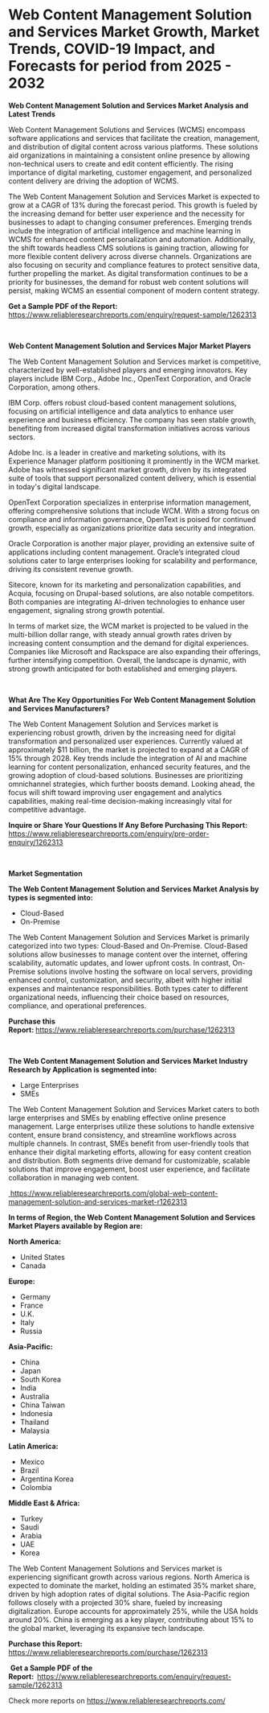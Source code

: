 <p><h1>Web Content Management Solution and Services Market Growth, Market Trends, COVID-19 Impact, and Forecasts for period from 2025 - 2032</h1></p><p><strong>Web Content Management Solution and Services Market Analysis and Latest Trends</strong></p>
<p><p>Web Content Management Solutions and Services (WCMS) encompass software applications and services that facilitate the creation, management, and distribution of digital content across various platforms. These solutions aid organizations in maintaining a consistent online presence by allowing non-technical users to create and edit content efficiently. The rising importance of digital marketing, customer engagement, and personalized content delivery are driving the adoption of WCMS.</p><p>The Web Content Management Solution and Services Market is expected to grow at a CAGR of 13% during the forecast period. This growth is fueled by the increasing demand for better user experience and the necessity for businesses to adapt to changing consumer preferences. Emerging trends include the integration of artificial intelligence and machine learning in WCMS for enhanced content personalization and automation. Additionally, the shift towards headless CMS solutions is gaining traction, allowing for more flexible content delivery across diverse channels. Organizations are also focusing on security and compliance features to protect sensitive data, further propelling the market. As digital transformation continues to be a priority for businesses, the demand for robust web content solutions will persist, making WCMS an essential component of modern content strategy.</p></p>
<p><strong>Get a Sample PDF of the Report:&nbsp;</strong> <a href="https://www.reliableresearchreports.com/enquiry/request-sample/1262313?utm_campaign=2646&utm_medium=2&utm_source=Github&utm_content=ia&utm_term=11032025&utm_id=web-content-management-solution-and-services">https://www.reliableresearchreports.com/enquiry/request-sample/1262313</a></p>
<p>&nbsp;</p>
<p><strong>Web Content Management Solution and Services Major Market Players</strong></p>
<p><p>The Web Content Management Solution and Services market is competitive, characterized by well-established players and emerging innovators. Key players include IBM Corp., Adobe Inc., OpenText Corporation, and Oracle Corporation, among others.</p><p>IBM Corp. offers robust cloud-based content management solutions, focusing on artificial intelligence and data analytics to enhance user experience and business efficiency. The company has seen stable growth, benefiting from increased digital transformation initiatives across various sectors.</p><p>Adobe Inc. is a leader in creative and marketing solutions, with its Experience Manager platform positioning it prominently in the WCM market. Adobe has witnessed significant market growth, driven by its integrated suite of tools that support personalized content delivery, which is essential in today's digital landscape.</p><p>OpenText Corporation specializes in enterprise information management, offering comprehensive solutions that include WCM. With a strong focus on compliance and information governance, OpenText is poised for continued growth, especially as organizations prioritize data security and integration.</p><p>Oracle Corporation is another major player, providing an extensive suite of applications including content management. Oracle’s integrated cloud solutions cater to large enterprises looking for scalability and performance, driving its consistent revenue growth.</p><p>Sitecore, known for its marketing and personalization capabilities, and Acquia, focusing on Drupal-based solutions, are also notable competitors. Both companies are integrating AI-driven technologies to enhance user engagement, signaling strong growth potential.</p><p>In terms of market size, the WCM market is projected to be valued in the multi-billion dollar range, with steady annual growth rates driven by increasing content consumption and the demand for digital experiences. Companies like Microsoft and Rackspace are also expanding their offerings, further intensifying competition. Overall, the landscape is dynamic, with strong growth anticipated for both established and emerging players.</p></p>
<p>&nbsp;</p>
<p><strong>What Are The Key Opportunities For Web Content Management Solution and Services Manufacturers?</strong></p>
<p><p>The Web Content Management Solution and Services market is experiencing robust growth, driven by the increasing need for digital transformation and personalized user experiences. Currently valued at approximately $11 billion, the market is projected to expand at a CAGR of 15% through 2028. Key trends include the integration of AI and machine learning for content personalization, enhanced security features, and the growing adoption of cloud-based solutions. Businesses are prioritizing omnichannel strategies, which further boosts demand. Looking ahead, the focus will shift toward improving user engagement and analytics capabilities, making real-time decision-making increasingly vital for competitive advantage.</p></p>
<p><strong>Inquire or Share Your Questions If Any Before Purchasing This Report:</strong> <a href="https://www.reliableresearchreports.com/enquiry/pre-order-enquiry/1262313?utm_campaign=2646&utm_medium=2&utm_source=Github&utm_content=ia&utm_term=11032025&utm_id=web-content-management-solution-and-services">https://www.reliableresearchreports.com/enquiry/pre-order-enquiry/1262313</a></p>
<p>&nbsp;</p>
<p><strong>Market Segmentation</strong></p>
<p><strong>The Web Content Management Solution and Services Market Analysis by types is segmented into:</strong></p>
<p><ul><li>Cloud-Based</li><li>On-Premise</li></ul></p>
<p><p>The Web Content Management Solution and Services Market is primarily categorized into two types: Cloud-Based and On-Premise. Cloud-Based solutions allow businesses to manage content over the internet, offering scalability, automatic updates, and lower upfront costs. In contrast, On-Premise solutions involve hosting the software on local servers, providing enhanced control, customization, and security, albeit with higher initial expenses and maintenance responsibilities. Both types cater to different organizational needs, influencing their choice based on resources, compliance, and operational preferences.</p></p>
<p><strong>Purchase this Report:&nbsp;</strong><a href="https://www.reliableresearchreports.com/purchase/1262313?utm_campaign=2646&utm_medium=2&utm_source=Github&utm_content=ia&utm_term=11032025&utm_id=web-content-management-solution-and-services">https://www.reliableresearchreports.com/purchase/1262313</a></p>
<p>&nbsp;</p>
<p><strong>The Web Content Management Solution and Services Market Industry Research by Application is segmented into:</strong></p>
<p><ul><li>Large Enterprises</li><li>SMEs</li></ul></p>
<p><p>The Web Content Management Solution and Services Market caters to both large enterprises and SMEs by enabling effective online presence management. Large enterprises utilize these solutions to handle extensive content, ensure brand consistency, and streamline workflows across multiple channels. In contrast, SMEs benefit from user-friendly tools that enhance their digital marketing efforts, allowing for easy content creation and distribution. Both segments drive demand for customizable, scalable solutions that improve engagement, boost user experience, and facilitate collaboration in managing web content.</p></p>
<p><a href="https://www.reliableresearchreports.com/global-web-content-management-solution-and-services-market-r1262313?utm_campaign=2646&utm_medium=2&utm_source=Github&utm_content=ia&utm_term=11032025&utm_id=web-content-management-solution-and-services">&nbsp;https://www.reliableresearchreports.com/global-web-content-management-solution-and-services-market-r1262313</a></p>
<p><strong>In terms of Region, the Web Content Management Solution and Services Market Players available by Region are:</strong></p>
<p>
    <p> <strong> North America: </strong>
        <ul>
            <li>United States</li>
            <li>Canada</li>
        </ul>
        </p> 
    <p> <strong> Europe: </strong>
        <ul>
            <li>Germany</li>
            <li>France</li>
            <li>U.K.</li>
            <li>Italy</li>
            <li>Russia</li>
        </ul>
        </p> 
    <p> <strong> Asia-Pacific: </strong>
        <ul>
            <li>China</li>
            <li>Japan</li>
            <li>South Korea</li>
            <li>India</li>
            <li>Australia</li>
            <li>China Taiwan</li>
            <li>Indonesia</li>
            <li>Thailand</li>
            <li>Malaysia</li>
        </ul>
        </p> 
    <p> <strong> Latin America: </strong>
        <ul>
            <li>Mexico</li>
            <li>Brazil</li>
            <li>Argentina Korea</li>
            <li>Colombia</li>
        </ul>
        </p> 
    <p> <strong> Middle East & Africa: </strong>
        <ul>
            <li>Turkey</li>
            <li>Saudi</li>
            <li>Arabia</li>
            <li>UAE</li>
            <li>Korea</li>
        </ul>
    </p>
    </p>
<p><p>The Web Content Management Solutions and Services market is experiencing significant growth across various regions. North America is expected to dominate the market, holding an estimated 35% market share, driven by high adoption rates of digital solutions. The Asia-Pacific region follows closely with a projected 30% share, fueled by increasing digitalization. Europe accounts for approximately 25%, while the USA holds around 20%. China is emerging as a key player, contributing about 15% to the global market, leveraging its expansive tech landscape.</p></p>
<p><strong>Purchase this Report: </strong><a href="https://www.reliableresearchreports.com/purchase/1262313?utm_campaign=2646&utm_medium=2&utm_source=Github&utm_content=ia&utm_term=11032025&utm_id=web-content-management-solution-and-services">https://www.reliableresearchreports.com/purchase/1262313</a></p>
<p>&nbsp;<strong>Get a Sample PDF of the Report:&nbsp;&nbsp;</strong><a href="https://www.reliableresearchreports.com/enquiry/request-sample/1262313?utm_campaign=2646&utm_medium=2&utm_source=Github&utm_content=ia&utm_term=11032025&utm_id=web-content-management-solution-and-services">https://www.reliableresearchreports.com/enquiry/request-sample/1262313</a></p>
<p><strong></strong></p>
<p>Check more reports on <a href="https://www.reliableresearchreports.com/?utm_campaign=2646&utm_medium=2&utm_source=Github&utm_content=ia&utm_term=11032025&utm_id=web-content-management-solution-and-services">https://www.reliableresearchreports.com/</a></p>